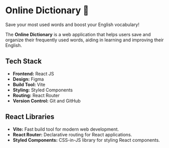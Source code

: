 # Online Dictionary 📖

Save your most used words and boost your English vocabulary!

The **Online Dictionary** is a web application that helps users save and organize their frequently used words, aiding in learning and improving their English.

## Tech Stack

- **Frontend:** React JS
- **Design:** Figma
- **Build Tool:** Vite
- **Styling:** Styled Components
- **Routing:** React Router
- **Version Control:** Git and GitHub

## React Libraries

- **Vite:** Fast build tool for modern web development.
- **React Router:** Declarative routing for React applications.
- **Styled Components:** CSS-in-JS library for styling React components.
